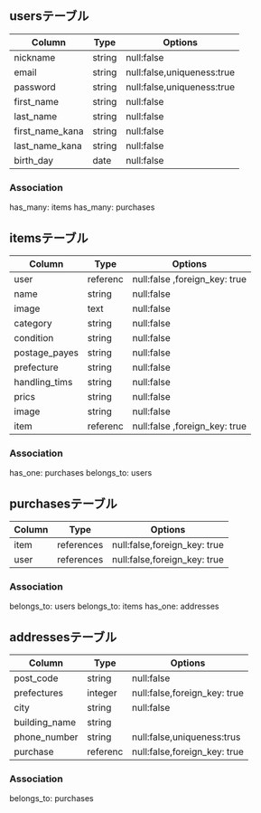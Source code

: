 ## usersテーブル

| Column           | Type   | Options                    |
| ---------------- | ------ | -------------------------- |
| nickname         | string | null:false                 |
| email            | string | null:false,uniqueness:true |
| password         | string | null:false,uniqueness:true |
| first_name       | string | null:false                 |
| last_name        | string | null:false                 |
| first_name_kana  | string | null:false                 |
| last_name_kana   | string | null:false                 |
| birth_day        | date   | null:false                 |

### Association
has_many: items
has_many: purchases


## itemsテーブル
| Column        | Type     | Options                         |
| ------------- | -------- | ------------------------------- |
| user          | referenc | null:false ,foreign_key: true   |
| name          | string   | null:false                      |
| image         | text     | null:false                      | 
| category      | string   | null:false                      | 
| condition     | string   | null:false                      | 
| postage_payes | string   | null:false                      | 
| prefecture    | string   | null:false                      | 
| handling_tims | string   | null:false                      | 
| prics         | string   | null:false                      |
| image         | string   | null:false                      |
| item          | referenc | null:false ,foreign_key: true   |
 
### Association
has_one: purchases
belongs_to: users


## purchasesテーブル
| Column | Type       |Options                       |
| ------ | ---------- | ---------------------------- |
| item   | references | null:false,foreign_key: true |
| user   | references | null:false,foreign_key: true |

### Association
belongs_to: users
belongs_to: items
has_one: addresses


## addressesテーブル
| Column        |Type      |Options                       |
| ------------- | -------- | ---------------------------- |
| post_code     | string   | null:false                   |
| prefectures   | integer  | null:false,foreign_key: true |
| city          | string   | null:false                   |
| building_name | string   |                              |
| phone_number  | string   | null:false,uniqueness:trus   |
| purchase      | referenc | null:false,foreign_key: true |

### Association
belongs_to: purchases